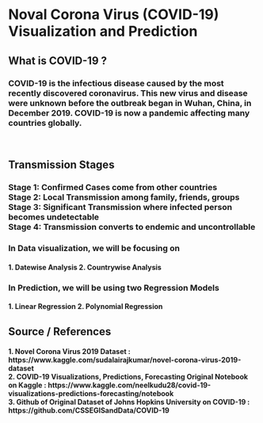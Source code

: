 # Noval Corona Virus (COVID-19) Visualization and Prediction
<h2>What is COVID-19 ?</h2>
<h3>COVID-19 is the infectious disease caused by the most recently discovered coronavirus. This new virus and disease were unknown before the outbreak began in Wuhan, China, in December 2019. COVID-19 is now a pandemic affecting many countries globally.</h3><br>
<h2>Transmission Stages</h2>
<h3>
Stage 1: Confirmed Cases come from other countries<br>
Stage 2: Local Transmission among family, friends, groups<br>
Stage 3: Significant Transmission where infected person becomes undetectable<br>
Stage 4: Transmission converts to endemic and uncontrollable<br></h3>
<h3>In Data visualization, we will be focusing on<br></h3>
<h4>1. Datewise Analysis 2. Countrywise Analysis <br></h4>
<h3>In Prediction, we will be using two Regression Models<br></h3>
<h4>1. Linear Regression 2. Polynomial Regression<br></h4>
<h2> Source / References </h3>
<h4>
1. Novel Corona Virus 2019 Dataset : https://www.kaggle.com/sudalairajkumar/novel-corona-virus-2019-dataset<br>
2. COVID-19 Visualizations, Predictions, Forecasting Original Notebook on Kaggle : https://www.kaggle.com/neelkudu28/covid-19-visualizations-predictions-forecasting/notebook <br>
3. Github of Original Dataset of Johns Hopkins University on COVID-19 : https://github.com/CSSEGISandData/COVID-19 <br>
